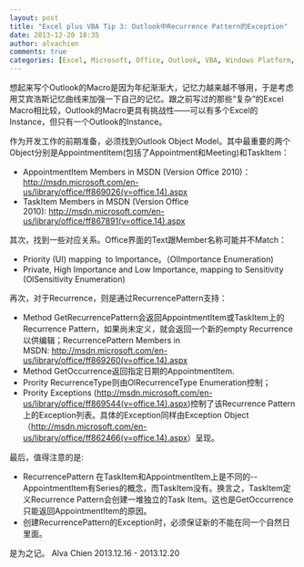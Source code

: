 ```yaml
---
layout: post
title: "Excel plus VBA Tip 3: Outlook中Recurrence Pattern的Exception"
date: 2013-12-20 18:35
author: alvachien
comments: true
categories: [Excel, Microsoft, Office, Outlook, VBA, Windows Platform, 技术Tips]
---
```

想起来写个Outlook的Macro是因为年纪渐渐大，记忆力越来越不够用，于是考虑用艾宾浩斯记忆曲线来加强一下自己的记忆。跟之前写过的那些“复杂”的Excel Macro相比较，Outlook的Macro更具有挑战性——可以有多个Excel的Instance，但只有一个Outlook的Instance。

作为开发工作的前期准备，必须找到Outlook Object Model。其中最重要的两个Object分别是AppointmentItem(包括了Appointment和Meeting)和TaskItem：
<ul>
	<li>AppointmentItem Members in MSDN (Version Office 2010)：<a href="http://msdn.microsoft.com/en-us/library/office/ff869026(v=office.14).aspx">http://msdn.microsoft.com/en-us/library/office/ff869026(v=office.14).aspx</a></li>
	<li>TaskItem Members in MSDN (Version Office 2010): <a href="http://msdn.microsoft.com/en-us/library/office/ff867891(v=office.14).aspx">http://msdn.microsoft.com/en-us/library/office/ff867891(v=office.14).aspx</a></li>
</ul>
其次，找到一些对应关系。Office界面的Text跟Member名称可能并不Match：
<ul>
	<li>Priority (UI) mapping  to Importance。（OlImportance Enumeration)</li>
	<li>Private, High Importance and Low Importance, mapping to Sensitivity (OlSensitivity Enumeration)</li>
</ul>
再次，对于Recurrence，则是通过RecurrencePattern支持：
<ul>
	<li>Method GetRecurrencePattern会返回AppointmentItem或TaskItem上的Recurrence Pattern，如果尚未定义，就会返回一个新的empty Recurrence以供编辑；RecurrencePattern Members in MSDN: <a href="http://msdn.microsoft.com/en-us/library/office/ff869260(v=office.14).aspx">http://msdn.microsoft.com/en-us/library/office/ff869260(v=office.14).aspx</a></li>
	<li>Method GetOccurrence返回指定日期的AppointmentItem.</li>
	<li>Prority RecurrenceType则由OlRecurrenceType Enumeration控制；</li>
	<li>Prority Exceptions (<a href="http://msdn.microsoft.com/en-us/library/office/ff869544(v=office.14).aspx">http://msdn.microsoft.com/en-us/library/office/ff869544(v=office.14).aspx</a>)控制了该Recurrence Pattern上的Exception列表。具体的Exception同样由Exception Object （<a href="http://msdn.microsoft.com/en-us/library/office/ff862466(v=office.14).aspx">http://msdn.microsoft.com/en-us/library/office/ff862466(v=office.14).aspx</a>）呈现。</li>
</ul>
最后，值得注意的是:
<ul>
	<li>RecurrencePattern 在TaskItem和AppointmentItem上是不同的--AppointmentItem有Series的概念，而TaskItem没有。换言之，TaskItem定义Recurrence Pattern会创建一堆独立的Task Item。这也是GetOccurrence只能返回AppointmentItem的原因。</li>
	<li>创建RecurrencePattern的Exception时，必须保证新的不能在同一个自然日里面。</li>
</ul>
是为之记。
Alva Chien
2013.12.16 - 2013.12.20
